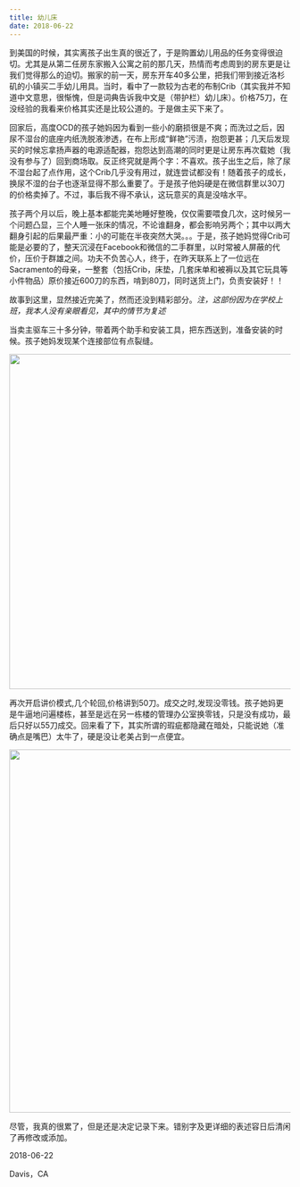 ```yaml
---
title: 幼儿床
date: 2018-06-22
---
```


到美国的时候，其实离孩子出生真的很近了，于是购置幼儿用品的任务变得很迫切。尤其是从第二任房东家搬入公寓之前的那几天，热情而考虑周到的房东更是让我们觉得那么的迫切。搬家的前一天，房东开车40多公里，把我们带到接近洛杉矶的小镇买二手幼儿用具。当时，看中了一款较为古老的布制Crib（其实我并不知道中文意思，很惭愧，但是词典告诉我中文是（带护栏）幼儿床）。价格75刀，在没经验的我看来价格其实还是比较公道的。于是做主买下来了。

回家后，高度OCD的孩子她妈因为看到一些小的磨损很是不爽；而洗过之后，因尿不湿台的底座内纸洗脱液渗透，在布上形成“鲜艳”污渍，抱怨更甚；几天后发现买的时候忘拿扬声器的电源适配器，抱怨达到高潮的同时更是让房东再次载她（我没有参与了）回到商场取。反正终究就是两个字：不喜欢。孩子出生之后，除了尿不湿台起了点作用，这个Crib几乎没有用过，就连尝试都没有！随着孩子的成长，换尿不湿的台子也逐渐显得不那么重要了。于是孩子他妈硬是在微信群里以30刀的价格卖掉了。不过，事后我不得不承认，这玩意买的真是没啥水平。

孩子两个月以后，晚上基本都能完美地睡好整晚，仅仅需要喂食几次，这时候另一个问题凸显，三个人睡一张床的情况，不论谁翻身，都会影响另两个；其中以两大翻身引起的后果最严重：小的可能在半夜突然大哭。。。于是，孩子她妈觉得Crib可能是必要的了，整天沉浸在Facebook和微信的二手群里，以时常被人屏蔽的代价，压价于群雄之间。功夫不负苦心人，终于，在昨天联系上了一位远在Sacramento的母亲，一整套（包括Crib，床垫，几套床单和被褥以及其它玩具等小件物品）原价接近600刀的东西，啃到80刀，同时送货上门，负责安装好！！

故事到这里，显然接近完美了，然而还没到精彩部分。*注，这部份因为在学校上班，我本人没有亲眼看见，其中的情节为复述*

当卖主驱车三十多分钟，带着两个助手和安装工具，把东西送到，准备安装的时候。孩子她妈发现某个连接部位有点裂缝。

<center> 

<img src="/img/crib_00.png" width="600">

</center>


再次开启讲价模式,几个轮回,价格讲到50刀。成交之时,发现没零钱。孩子她妈更是牛逼地问遍楼栋，甚至是远在另一栋楼的管理办公室换零钱，只是没有成功，最后只好以55刀成交。回来看了下，其实所谓的瑕疵都隐藏在暗处，只能说她（准确点是嘴巴）太牛了，硬是没让老美占到一点便宜。

<center> 

<img src="/img/crib_1.jpg" width="650">

</center>

尽管，我真的很累了，但是还是决定记录下来。错别字及更详细的表述容日后清闲了再修改或添加。

2018-06-22

Davis，CA


</br>



